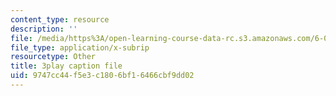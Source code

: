 ```yaml
---
content_type: resource
description: ''
file: /media/https%3A/open-learning-course-data-rc.s3.amazonaws.com/6-00-introduction-to-computer-science-and-programming-fall-2008/9747cc44f5e3c1806bf16466cbf9dd02_le8tpXQyYcM.srt
file_type: application/x-subrip
resourcetype: Other
title: 3play caption file
uid: 9747cc44-f5e3-c180-6bf1-6466cbf9dd02
---
```

